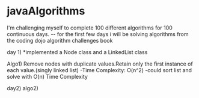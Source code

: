 # javaAlgorithms
I'm challenging myself to complete 100 different algorithms for 100 continuous days.
-- for the first few days i will be solving algorithms from the coding dojo algorithm challenges book

day 1)
*implemented a Node class and a LinkedList class

Algo1) Remove nodes with duplicate values.Retain only the first instance of each value.(singly linked list) 
  -Time Complexity: O(n^2)
  -could sort list and solve with O(n) Time Complexity

day2)
algo2)

